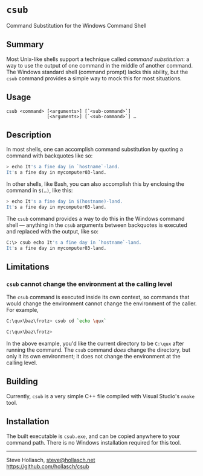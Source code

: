 `csub`
================================================================================
Command Substitution for the Windows Command Shell


Summary
-------------
Most Unix-like shells support a technique called _command substitution_: a way to use the output of
one command in the middle of another command. The Windows standard shell (command prompt) lacks this
ability, but the `csub` command provides a simple way to mock this for most situations.


Usage
-------
    csub <command> [<arguments>] [`<sub-command>`]
                   [<arguments>] [`<sub-command>`] …


Description
-------------
In most shells, one can accomplish command substitution by quoting a command with backquotes like
so:

```sh
> echo It's a fine day in `hostname`-land.
It's a fine day in mycomputer03-land.
```

In other shells, like Bash, you can also accomplish this by enclosing the command in `$(…)`, like
this:

```sh
> echo It's a fine day in $(hostname)-land.
It's a fine day in mycomputer03-land.
```

The `csub` command provides a way to do this in the Windows command shell — anything in the `csub`
arguments between backquotes is executed and replaced with the output, like so:

```sh
C:\> csub echo It's a fine day in `hostname`-land.
It's a fine day in mycomputer03-land.
```


Limitations
-------------

### `csub` cannot change the environment at the calling level
The `csub` command is executed inside its own context, so commands that would change the environment
cannot change the environment of the caller. For example,

```sh
C:\qux\baz\frotz> csub cd `echo \qux`

C:\qux\baz\frotz> 
```

In the above example, you'd like the current directory to be `C:\qux` after running the command. The
`csub` command _does_ change the directory, but only it its own environment; it does not change the
environment at the calling level.


Building
----------
Currently, `csub` is a very simple C++ file compiled with Visual Studio's `nmake` tool.


Installation
--------------
The built executable is `csub.exe`, and can be copied anywhere to your command path. There is no
Windows installation required for this tool.


----------------------------------------------------------------------------------------------------
Steve Hollasch, steve@hollasch.net<br>
https://github.com/hollasch/csub
